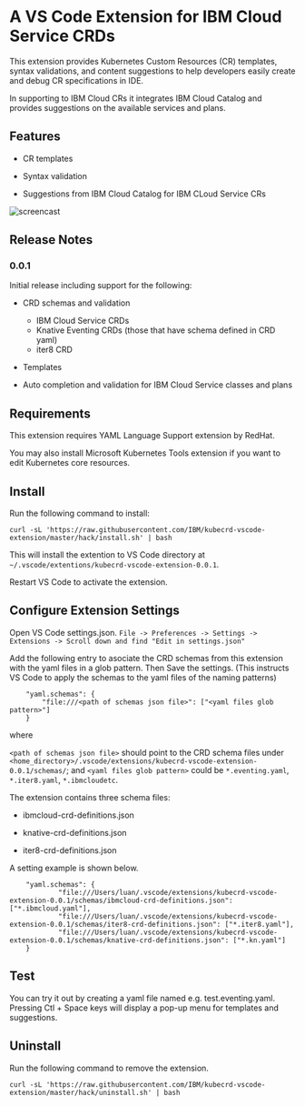 # A VS Code Extension for IBM Cloud Service CRDs

This extension provides Kubernetes Custom Resources (CR) templates, syntax validations, and content suggestions to help developers easily create and debug CR specifications in IDE.

In supporting to IBM Cloud CRs it integrates IBM Cloud Catalog and provides suggestions on the available services and plans.

## Features

* CR templates

* Syntax validation

* Suggestions from IBM Cloud Catalog for IBM CLoud Service CRs

![screencast](https://githubu.com/IBM/kubecrd-vscode-extension/master/images/demo.gif)

## Release Notes

### 0.0.1

Initial release including support for the following:

* CRD schemas and validation

  - IBM Cloud Service CRDs
  - Knative Eventing CRDs (those that have schema defined in CRD yaml)
  - iter8 CRD

* Templates

* Auto completion and validation for IBM Cloud Service classes and plans

## Requirements

This extension requires YAML Language Support extension by RedHat.

You may also install Microsoft Kubernetes Tools extension if you want to edit Kubernetes core resources. 

## Install

Run the following command to install:

```
curl -sL 'https://raw.githubusercontent.com/IBM/kubecrd-vscode-extension/master/hack/install.sh' | bash 
```

This will install the extention to VS Code directory at `~/.vscode/extentions/kubecrd-vscode-extension-0.0.1`.

Restart VS Code to activate the extension.


## Configure Extension Settings

Open VS Code settings.json. `File -> Preferences -> Settings -> Extensions -> Scroll down and find "Edit in settings.json"`

Add the following entry to asociate the CRD schemas from this extension with the yaml files in a glob pattern. Then Save the settings. (This instructs VS Code to apply the schemas to the yaml files of the naming patterns)

```
    "yaml.schemas": {
        "file:///<path of schemas json file>": ["<yaml files glob pattern>"]
    }
```

where 

`<path of schemas json file>` should point to the CRD schema files under `<home_directory>/.vscode/extensions/kubecrd-vscode-extension-0.0.1/schemas/`; and `<yaml files glob pattern>` could be `*.eventing.yaml`, `*.iter8.yaml`, `*.ibmcloudetc`. 
    
The extension contains three schema files:

* ibmcloud-crd-definitions.json

* knative-crd-definitions.json

* iter8-crd-definitions.json

A setting example  is shown below.

```
    "yaml.schemas": {
            "file:///Users/luan/.vscode/extensions/kubecrd-vscode-extension-0.0.1/schemas/ibmcloud-crd-definitions.json": ["*.ibmcloud.yaml"],
            "file:///Users/luan/.vscode/extensions/kubecrd-vscode-extension-0.0.1/schemas/iter8-crd-definitions.json": ["*.iter8.yaml"],
            "file:///Users/luan/.vscode/extensions/kubecrd-vscode-extension-0.0.1/schemas/knative-crd-definitions.json": ["*.kn.yaml"]
    }

```

## Test

You can try it out by creating a yaml file named e.g. test.eventing.yaml. Pressing Ctl + Space keys will display a pop-up menu for templates and suggestions.

## Uninstall

Run the following command to remove the extension.

```
curl -sL 'https://raw.githubusercontent.com/IBM/kubecrd-vscode-extension/master/hack/uninstall.sh' | bash 
```

